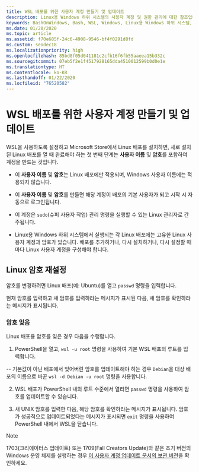 ```yaml
---
title: WSL 배포를 위한 사용자 계정 만들기 및 업데이트
description: Linux용 Windows 하위 시스템의 사용자 계정 및 권한 관리에 대한 참조입니다.
keywords: BashOnWindows, Bash, WSL, Windows, Linux용 Windows 하위 시스템, Windows 하위 시스템, Ubuntu, 사용자 계정
ms.date: 01/20/2020
ms.topic: article
ms.assetid: f70e685f-24c6-4908-9546-bf4f0291d8fd
ms.custom: seodec18
ms.localizationpriority: high
ms.openlocfilehash: 85bd8f05d041181c2cfb16f6fb55aaeea15b332c
ms.sourcegitcommit: 07eb5f2e1f4517928165dda4510012599b0d0e1e
ms.translationtype: HT
ms.contentlocale: ko-KR
ms.lasthandoff: 01/22/2020
ms.locfileid: "76520582"
---
```

# <a name="create-and-update-user-accounts-for-wsl-distributions"></a>WSL 배포를 위한 사용자 계정 만들기 및 업데이트

WSL을 사용하도록 설정하고 Microsoft Store에서 Linux 배포를 설치하면, 새로 설치된 Linux 배포를 열 때 완료해야 하는 첫 번째 단계는 **사용자 이름** 및 **암호**를 포함하여 계정을 만드는 것입니다.

- 이 **사용자 이름** 및 **암호**는 Linux 배포에만 적용되며, Windows 사용자 이름에는 적용되지 않습니다.

- 이 **사용자 이름** 및 **암호**를 만들면 해당 계정이 배포의 기본 사용자가 되고 시작 시 자동으로 로그인됩니다.

- 이 계정은 `sudo`(슈퍼 사용자 작업) 관리 명령을 실행할 수 있는 Linux 관리자로 간주됩니다.

- Linux용 Windows 하위 시스템에서 실행되는 각 Linux 배포에는 고유한 Linux 사용자 계정과 암호가 있습니다.  배포를 추가하거나, 다시 설치하거나, 다시 설정할 때마다 Linux 사용자 계정을 구성해야 합니다.

## <a name="reset-your-linux-password"></a>Linux 암호 재설정

암호를 변경하려면 Linux 배포(예: Ubuntu)를 열고 `passwd` 명령을 입력합니다.

현재 암호를 입력하고 새 암호를 입력하라는 메시지가 표시된 다음, 새 암호를 확인하라는 메시지가 표시됩니다.

### <a name="forgot-your-password"></a>암호 잊음

Linux 배포용 암호를 잊은 경우 다음을 수행합니다.

1. PowerShell을 열고, `wsl -u root` 명령을 사용하여 기본 WSL 배포의 루트를 입력합니다.

-- 기본값이 아닌 배포에서 잊어버린 암호를 업데이트해야 하는 경우 `Debian`을 대상 배포의 이름으로 바꾼 `wsl -d Debian -u root` 명령을 사용합니다.

2. WSL 배포가 PowerShell 내의 루트 수준에서 열리면 `passwd` 명령을 사용하여 암호를 업데이트할 수 있습니다.

3. 새 UNIX 암호를 입력한 다음, 해당 암호를 확인하라는 메시지가 표시됩니다. 암호가 성공적으로 업데이트되었다는 메시지가 표시되면 `exit` 명령을 사용하여 PowerShell 내에서 WSL을 닫습니다.

> [!NOTE]
> 1703(크리에이터스 업데이트) 또는 1709(Fall Creators Update)와 같은 초기 버전의 Windows 운영 체제를 실행하는 경우 [이 사용자 계정 업데이트 문서의 보관 버전](./user-support-archived.md)을 확인하세요.
